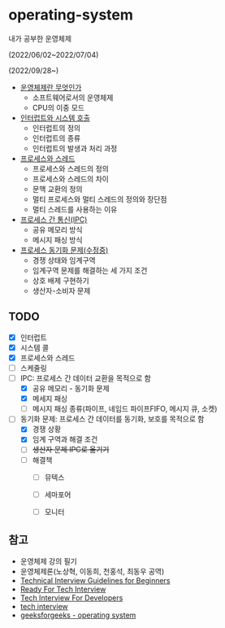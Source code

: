 # operating-system

내가 공부한 운영체제

(2022/06/02~2022/07/04)

(2022/09/28~)



- [운영체제란 무엇인가](https://github.com/leegwae/operating-system/blob/main/Operating%20System%20Basics.md)
  - 소프트웨어로서의 운영체제
  - CPU의 이중 모드
- [인터럽트와 시스템 호출](https://github.com/leegwae/operating-system/blob/main/Interrupt%20and%20System%20Call.md)
  - 인터럽트의 정의
  - 인터럽트의 종류
  - 인터럽트의 발생과 처리 과정
- [프로세스와 스레드](https://github.com/leegwae/operating-system/blob/main/Process%20and%20Thread.md)
  - 프로세스와 스레드의 정의
  - 프로세스와 스레드의 차이
  - 문맥 교환의 정의
  - 멀티 프로세스와 멀티 스레드의 정의와 장단점
  - 멀티 스레드를 사용하는 이유
- [프로세스 간 통신(IPC)](https://github.com/leegwae/operating-system/blob/main/IPC.md)
  - 공유 메모리 방식
  - 메시지 패싱 방식
- [프로세스 동기화 문제(수정중)](https://github.com/leegwae/operating-system/blob/main/Process%20Synchronization.md)
  - 경쟁 상태와 임계구역
  - 임계구역 문제를 해결하는 세 가지 조건
  - 상호 배제 구현하기
  - 생산자-소비자 문제





## TODO

- [x] 인터럽트
- [x] 시스템 콜
- [x] 프로세스와 스레드
- [ ] 스케줄링
- [ ] IPC: 프로세스 간 데이터 교환을 목적으로 함
  - [x] 공유 메모리 - 동기화 문제
  - [x] 메세지 패싱
  - [ ] 메시지 패싱 종류(파이프, 네임드 파이프FIFO, 메시지 큐, 소켓)
  
- [ ] 동기화 문제: 프로세스 간 데이터를 동기화, 보호를 목적으로 함
  - [x] 경쟁 상황
  - [x] 임계 구역과 해결 조건
  - [ ] ~~생산자 문제 IPC로 옮기기~~
  - [ ] 해결책
    - [ ] 뮤텍스
    - [ ] 세마포어
    - [ ] 모니터




## 참고

- 운영체제 강의 필기
- 운영체제론(노상혁, 이동희, 천홍석, 최동우 공역)
- [Technical Interview Guidelines for Beginners](https://github.com/JaeYeopHan/Interview_Question_for_Beginner)
- [Ready For Tech Interview](https://github.com/WooVictory/Ready-For-Tech-Interview)
- [Tech Interview For Developers](https://github.com/gyoogle/tech-interview-for-developer)
- [tech interview](https://github.com/WeareSoft/tech-interview)
- [geeksforgeeks - operating system](https://www.geeksforgeeks.org/operating-systems/?ref=lbp)

